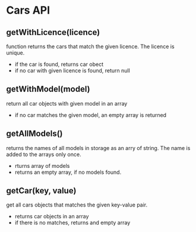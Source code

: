 # Cars API

## **getWithLicence(licence)**

function returns the cars that match the given licence. The licence is unique.

- if the car is found, returns car obect
- if no car with given licence is found, return null

## **getWithModel(model)**

return all car objects with given model in an array

- if no car matches the given model, an empty array is returned

## **getAllModels()**

returns the names of all models in storage as an arry of string. The name is added to the arrays only once.

- rturns array of models
- returns an empty array, if no models found.

## **getCar(key, value)**

get all cars objects that matches the given key-value pair.

- returns car objects in an array
- if there is no matches, returns and empty array
